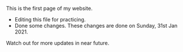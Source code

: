 This is the first page of my website.
- Editing this file for practicing. 
- Done some changes. 
These changes are done on Sunday, 31st Jan 2021.

Watch out for more updates in near future.
